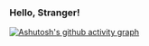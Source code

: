 ### Hello, Stranger! 
[![Ashutosh's github activity graph](https://github-readme-activity-graph.vercel.app/graph?username=MayIHaveK&theme=dracula)](https://github.com/ashutosh00710/github-readme-activity-graph)
<!--
**MayIHaveK/MayIHaveK** is a ✨ _special_ ✨ repository because its `README.md` (this file) appears on your GitHub profile.

Here are some ideas to get you started:

- 🔭 I’m currently working on ...
- 🌱 I’m currently learning ...
- 👯 I’m looking to collaborate on ...
- 🤔 I’m looking for help with ...
- 💬 Ask me about ...
- 📫 How to reach me: ...
- 😄 Pronouns: ...
- ⚡ Fun fact: ...
-->
